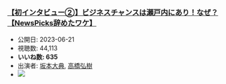 ### [【初インタビュー②】ビジネスチャンスは瀬戸内にあり！なぜ？【NewsPicks辞めたワケ】](https://www.youtube.com/watch?v=bZtBWrdFL5I)
-   公開日: 2023-06-21
-   視聴数: 44,113
-   **いいね数: 635**
-   出演者: [坂本大典](/rehacq_fan/people/坂本大典 "wikilink"), [高橋弘樹](/rehacq_fan/people/高橋弘樹 "wikilink")
- [![](https://img.youtube.com/vi/bZtBWrdFL5I/hqdefault.jpg)](https://www.youtube.com/watch?v=bZtBWrdFL5I)
